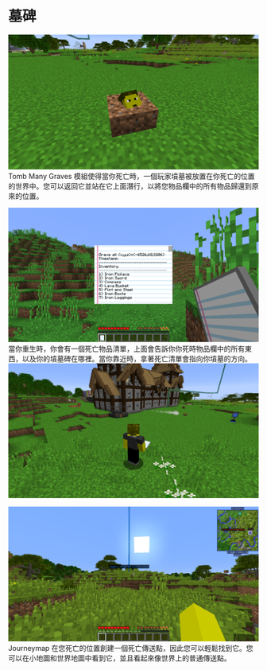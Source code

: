 # 墓碑

![](grave.png)
Tomb Many Graves 模組使得當你死亡時，一個玩家墳墓被放置在你死亡的位置的世界中。您可以返回它並站在它上面潛行，以將您物品欄中的所有物品歸還到原來的位置。

![](deathinventorylist.png)
當你重生時，你會有一個死亡物品清單，上面會告訴你你死時物品欄中的所有東西，以及你的墳墓碑在哪裡。當你靠近時，拿著死亡清單會指向你墳墓的方向。
![煙霧越濃，離墳墓越近](pointer.png)


![](waypoint.png)
Journeymap 在您死亡的位置創建一個死亡傳送點，因此您可以輕鬆找到它。您可以在小地圖和世界地圖中看到它，並且看起來像世界上的普通傳送點。